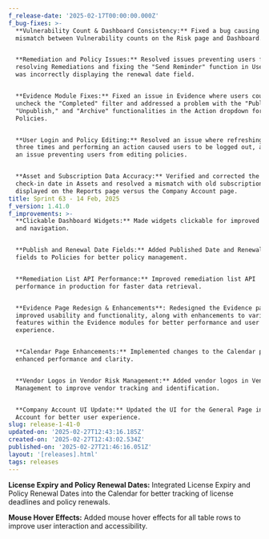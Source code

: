 ```yaml
---
f_release-date: '2025-02-17T00:00:00.000Z'
f_bug-fixes: >-
  **Vulnerability Count & Dashboard Consistency:** Fixed a bug causing a
  mismatch between Vulnerability counts on the Risk page and Dashboard.


  **Remediation and Policy Issues:** Resolved issues preventing users from
  resolving Remediations and fixing the "Send Reminder" function in Users, which
  was incorrectly displaying the renewal date field.


  **Evidence Module Fixes:** Fixed an issue in Evidence where users couldn’t
  uncheck the "Completed" filter and addressed a problem with the "Publish,"
  "Unpublish," and "Archive" functionalities in the Action dropdown for
  Policies.


  **User Login and Policy Editing:** Resolved an issue where refreshing the page
  three times and performing an action caused users to be logged out, and fixed
  an issue preventing users from editing policies.


  **Asset and Subscription Data Accuracy:** Verified and corrected the last
  check-in date in Assets and resolved a mismatch with old subscription data
  displayed on the Reports page versus the Company Account page.
title: Sprint 63 - 14 Feb, 2025
f_version: 1.41.0
f_improvements: >-
  **Clickable Dashboard Widgets:** Made widgets clickable for improved usability
  and navigation.


  **Publish and Renewal Date Fields:** Added Published Date and Renewal Date
  fields to Policies for better policy management.


  **Remediation List API Performance:** Improved remediation list API
  performance in production for faster data retrieval.


  **Evidence Page Redesign & Enhancements**: Redesigned the Evidence page for
  improved usability and functionality, along with enhancements to various
  features within the Evidence modules for better performance and user
  experience.


  **Calendar Page Enhancements:** Implemented changes to the Calendar page for
  enhanced performance and clarity.


  **Vendor Logos in Vendor Risk Management:** Added vendor logos in Vendor Risk
  Management to improve vendor tracking and identification.


  **Company Account UI Update:** Updated the UI for the General Page in Company
  Account for better user experience.
slug: release-1-41-0
updated-on: '2025-02-27T12:43:16.185Z'
created-on: '2025-02-27T12:43:02.534Z'
published-on: '2025-02-27T21:46:16.051Z'
layout: '[releases].html'
tags: releases
---
```


**License Expiry and Policy Renewal Dates:** Integrated License Expiry and Policy Renewal Dates into the Calendar for better tracking of license deadlines and policy renewals.

‍**Mouse Hover Effects:** Added mouse hover effects for all table rows to improve user interaction and accessibility.
